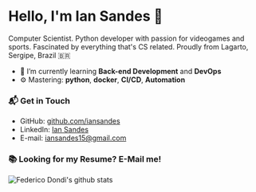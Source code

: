 # Hello, I'm Ian Sandes 👋


Computer Scientist. Python developer with passion for videogames and sports. Fascinated by everything that's CS related. Proudly from Lagarto, Sergipe, Brazil 🇧🇷

- 🌱 I’m currently learning **Back-end Development** and **DevOps**
- ⚙️ Mastering: **python**,  **docker**,  **CI/CD**, **Automation**


### 📬 Get in Touch 
- GitHub: [github.com/iansandes][github]
- LinkedIn: [Ian Sandes][linkedin]
- E-mail: iansandes15@gmail.com

### 📚 Looking for my Resume? E-Mail me!

![Federico Dondi's github stats](https://github-readme-stats.vercel.app/api?username=iansandes&show_icons=true&hide_border=true)

[linkedin]: https://www.linkedin.com/in/iansandes/
[github]: https://github.com/iansandes
